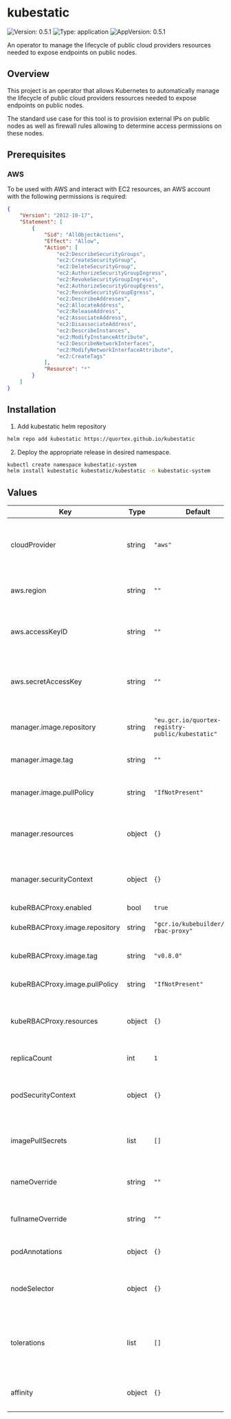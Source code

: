 # kubestatic

![Version: 0.5.1](https://img.shields.io/badge/Version-0.5.1-informational?style=flat-square) ![Type: application](https://img.shields.io/badge/Type-application-informational?style=flat-square) ![AppVersion: 0.5.1](https://img.shields.io/badge/AppVersion-0.5.1-informational?style=flat-square)

An operator to manage the lifecycle of public cloud providers resources needed to expose endpoints on public nodes.

## Overview
This project is an operator that allows Kubernetes to automatically manage the lifecycle of public cloud providers resources needed to expose endpoints on public nodes.

The standard use case for this tool is to provision external IPs on public nodes as well as firewall rules allowing to determine access permissions on these nodes.

## Prerequisites

### <a id="Prerequisites_AWS"></a>AWS
To be used with AWS and interact with EC2 resources, an AWS account with the following permissions is required:
```json
{
    "Version": "2012-10-17",
    "Statement": [
        {
            "Sid": "AllObjectActions",
            "Effect": "Allow",
            "Action": [
                "ec2:DescribeSecurityGroups",
                "ec2:CreateSecurityGroup",
                "ec2:DeleteSecurityGroup",
                "ec2:AuthorizeSecurityGroupIngress",
                "ec2:RevokeSecurityGroupIngress",
                "ec2:AuthorizeSecurityGroupEgress",
                "ec2:RevokeSecurityGroupEgress",
                "ec2:DescribeAddresses",
                "ec2:AllocateAddress",
                "ec2:ReleaseAddress",
                "ec2:AssociateAddress",
                "ec2:DisassociateAddress",
                "ec2:DescribeInstances",
                "ec2:ModifyInstanceAttribute",
                "ec2:DescribeNetworkInterfaces",
                "ec2:ModifyNetworkInterfaceAttribute",
                "ec2:CreateTags"
            ],
            "Resource": "*"
        }
    ]
}
```

## Installation

1. Add kubestatic helm repository

```sh
helm repo add kubestatic https://quortex.github.io/kubestatic
```

2. Deploy the appropriate release in desired namespace.

```sh
kubectl create namespace kubestatic-system
helm install kubestatic kubestatic/kubestatic -n kubestatic-system
```

## Values

| Key | Type | Default | Description |
|-----|------|---------|-------------|
| cloudProvider | string | `"aws"` | The desired cloud provider (only AWS at the moment). |
| aws.region | string | `""` | the region in which the cluster resides. |
| aws.accessKeyID | string | `""` | the access key id of a user with necessary permissions. |
| aws.secretAccessKey | string | `""` | the secret access key of a user with necessary permissions. |
| manager.image.repository | string | `"eu.gcr.io/quortex-registry-public/kubestatic"` | kubestatic manager image repository. |
| manager.image.tag | string | `""` | kubestatic manager image tag. |
| manager.image.pullPolicy | string | `"IfNotPresent"` | kubestatic manager image pull policy. |
| manager.resources | object | `{}` | kubestatic manager container required resources. |
| manager.securityContext | object | `{}` | kubestatic manager container security contexts |
| kubeRBACProxy.enabled | bool | `true` |  |
| kubeRBACProxy.image.repository | string | `"gcr.io/kubebuilder/kube-rbac-proxy"` | kube-rbac-proxy image repository. |
| kubeRBACProxy.image.tag | string | `"v0.8.0"` | kube-rbac-proxy image tag. |
| kubeRBACProxy.image.pullPolicy | string | `"IfNotPresent"` | kube-rbac-proxy image pull policy. |
| kubeRBACProxy.resources | object | `{}` | kube-rbac-proxy container required resources. |
| replicaCount | int | `1` | Number of desired pods. |
| podSecurityContext | object | `{}` | Security contexts to set for all containers of the pod. |
| imagePullSecrets | list | `[]` | A list of secrets used to pull containers images. |
| nameOverride | string | `""` | Helm's name computing override. |
| fullnameOverride | string | `""` | Helm's fullname computing override. |
| podAnnotations | object | `{}` | Annotations to be added to pods. |
| nodeSelector | object | `{}` | Node labels for Kubestitute pod assignment. |
| tolerations | list | `[]` | Node tolerations for Kubestitute scheduling to nodes with taints. |
| affinity | object | `{}` | Affinity for Kubestitute pod assignment. |

